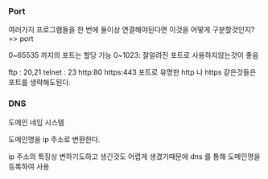 ### Port

여러가지 프로그램들을 한 번에 둘이상 연결해야된다면 이것을 어떻게 구분할것인지? => port

0~65535 까지의 포트는 할당 가능
0~1023: 잘알려진 포트로 사용하지않는것이 좋음

ftp : 20,21
telnet : 23
http:80
https:443
포트로 유명한 http 나 https 같은것들은 포트를 생략해도된다.

### DNS

도메인 네임 시스템

도메인명을 ip 주소로 변환한다.

ip 주소의 특징상 변하기도하고 생긴것도 어렵게 생겼기때문에 dns 를 통해
도메인명을 등록하여 사용
